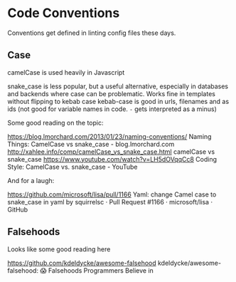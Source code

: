 # Code Conventions

Conventions get defined in linting config files these days.

## Case

camelCase is used heavily in Javascript

snake_case is less popular, but a useful alternative, especially in databases and backends where case can be problematic. Works fine in templates without flipping to kebab case
kebab-case is good in urls, filenames and as ids (not good for variable names in code. `-` gets interpreted as a minus)

Some good reading on the topic:

https://blog.lmorchard.com/2013/01/23/naming-conventions/
Naming Things: CamelCase vs snake_case - blog.lmorchard.com
http://xahlee.info/comp/camelCase_vs_snake_case.html
camelCase vs snake_case
https://www.youtube.com/watch?v=LH5dOVqqCc8
Coding Style: CamelCase vs. snake_case - YouTube

And for a laugh:

https://github.com/microsoft/lisa/pull/1166
Yaml: change Camel case to snake_case in yaml by squirrelsc · Pull Request #1166 · microsoft/lisa · GitHub

## Falsehoods

Looks like some good reading here

https://github.com/kdeldycke/awesome-falsehood
kdeldycke/awesome-falsehood: 😱 Falsehoods Programmers Believe in
